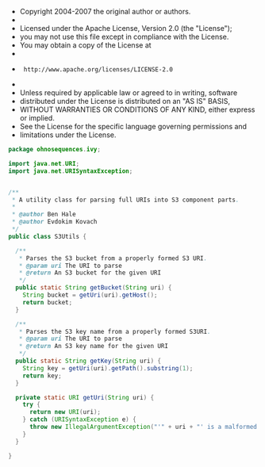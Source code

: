 
 * Copyright 2004-2007 the original author or authors.
 *
 * Licensed under the Apache License, Version 2.0 (the "License");
 * you may not use this file except in compliance with the License.
 * You may obtain a copy of the License at
 *
 *      http://www.apache.org/licenses/LICENSE-2.0
 *
 * Unless required by applicable law or agreed to in writing, software
 * distributed under the License is distributed on an "AS IS" BASIS,
 * WITHOUT WARRANTIES OR CONDITIONS OF ANY KIND, either express or implied.
 * See the License for the specific language governing permissions and
 * limitations under the License.


```java
package ohnosequences.ivy;

import java.net.URI;
import java.net.URISyntaxException;


/**
 * A utility class for parsing full URIs into S3 component parts.
 *
 * @author Ben Hale
 * @author Evdokim Kovach
 */
public class S3Utils {

  /**
   * Parses the S3 bucket from a properly formed S3 URI.
   * @param uri The URI to parse
   * @return An S3 bucket for the given URI
   */
  public static String getBucket(String uri) {
    String bucket = getUri(uri).getHost();
    return bucket;
  }

  /**
   * Parses the S3 key name from a properly formed S3URI.
   * @param uri The URI to parse
   * @return An S3 key name for the given URI
   */
  public static String getKey(String uri) {
    String key = getUri(uri).getPath().substring(1);
    return key;
  }

  private static URI getUri(String uri) {
    try {
      return new URI(uri);
    } catch (URISyntaxException e) {
      throw new IllegalArgumentException("'" + uri + "' is a malformed S3 URI");
    }
  }

}

```




[main/java/ohnosequences/ivy/S3Repository.java]: S3Repository.java.md
[main/java/ohnosequences/ivy/S3RepositoryException.java]: S3RepositoryException.java.md
[main/java/ohnosequences/ivy/S3Resolver.java]: S3Resolver.java.md
[main/java/ohnosequences/ivy/S3Resource.java]: S3Resource.java.md
[main/java/ohnosequences/ivy/S3Utils.java]: S3Utils.java.md
